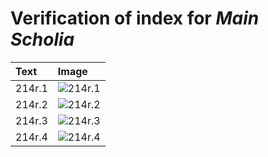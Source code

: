 # Verification of index for *Main Scholia*

| Text     | Image     |
| :------------- | :------------- |
| 214r.1 | ![214r.1](http://www.homermultitext.org/iipsrv?OBJ=IIP,1.0&FIF=/project/homer/pyramidal/VenA/VA211RN-0382.tif&RGN=0.6852,0.3629,0.1277,0.06224&WID=800&CVT=JPEG) |
| 214r.2 | ![214r.2](http://www.homermultitext.org/iipsrv?OBJ=IIP,1.0&FIF=/project/homer/pyramidal/VenA/VA211RN-0382.tif&RGN=0.6516,0.4173,0.1721,0.1354&WID=800&CVT=JPEG) |
| 214r.3 | ![214r.3](http://www.homermultitext.org/iipsrv?OBJ=IIP,1.0&FIF=/project/homer/pyramidal/VenA/VA211RN-0382.tif&RGN=0.6395,0.5465,0.1905,0.08617&WID=800&CVT=JPEG) |
| 214r.4 | ![214r.4](http://www.homermultitext.org/iipsrv?OBJ=IIP,1.0&FIF=/project/homer/pyramidal/VenA/VA211RN-0382.tif&RGN=0.1936,0.6917,0.4497,0.02559&WID=800&CVT=JPEG) |

